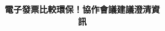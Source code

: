 ---
id: "34"
lang: zh-tw
publish: "TRUE"
description: 「在『電子發票實施作業要點』 加入規範，禁止它用或可選擇的印出商品優惠」連署案
selected: "FALSE"
blog_selected: "FALSE"
thumbnail: https://cm.pdis.tw/images/post/1vGHl3dzeJJFhICEf16plQrgVtmTmRG7o.jpg
title: |
  電子發票比較環保！協作會議建議澄清資訊
introduction:
  content: >-
    2018 年 5 月 25 日，PDIS 小組在財政部資訊中心召開第三十四次協作會議，討論能否立法禁止在開立發票時禁止商家額外印出優惠券。網友
    Shuntsung Chang 在 Join
    平台上提案「在『電子發票實施作業要點』加入規範，禁止它用或可選擇的印出商品優惠」，希望能在「電子發票實施作業要點中」加入禁止或可選擇列印出商品有惠券，以避免部分不肖業者將商品優惠隨同發票一起印出，使電子發票在本來預期有的環保效果上大打折扣。

    經過協作會議討論及釐清現況後，與會者發現電子發票的推行結果已經比過往傳統發票的方式更環保，也不會出現熱碳帶的問題，而這個結果也應該由環保署、紙廠與業者持續澄清，讓大家有更明確的認知與共識。

    這些意見經過彙整之後，由政委唐鳳帶到政務會議上，向院長以及相關部會首長報告，供後續政策規劃參考；會議的心智圖與逐字記錄也都將在網路上釋出。讓後續討論這個議題的人奠下更完整的基礎。
  image: https://cm.pdis.tw/images/post/1ODai1Cv6cKJFFCcsJLdITzGToF4_6ZKG.jpg
color: red
join:
  type: 提
  title: 在[電子發票實施作業要點] 加入規範，禁止它用或可選擇的印出商品優惠
  link: https://join.gov.tw/idea/detail/22f9d6ad-0d48-4c19-99f7-1f0f4dba8830
  image: https://cm.pdis.tw/images/post/10Ow-AiBDycpTw8DP-7M25mr8B6qNYhba.jpg
layout: post
departments:
  - 財政部
tags:
  - 消費
  - 數位服務
embed:
  agenda_book:
    links:
      - https://issuu.com/pdis.tw/docs/________________________________________
  mind_map:
    links:
      - https://miro.com/app/live-embed/o9J_kz0WAU0=/?moveToViewport=-1982,-615,4166,1787&embedAutoplay=true
  transcript:
    links:
      - https://sayit.pdis.nat.gov.tw/2018-05-25-%E9%96%8B%E6%94%BE%E6%94%BF%E5%BA%9C%E8%81%AF%E7%B5%A1%E4%BA%BA%E7%AC%AC%E4%B8%89%E5%8D%81%E5%9B%9B%E6%AC%A1%E5%8D%94%E4%BD%9C%E6%9C%83%E8%AD%B0
pictures:
  - https://cm.pdis.tw/images/post/1vNsY44fbnx-b5q02k8EtbMR58QFTTt5Z.jpg
blogs:
  - https://pdis.nat.gov.tw/zh-TW/blog/%E9%9B%BB%E5%AD%90%E7%99%BC%E7%A5%A8%E6%AF%94%E8%BC%83%E7%92%B0%E4%BF%9D-%E5%8D%94%E4%BD%9C%E6%9C%83%E8%AD%B0%E5%BB%BA%E8%AD%B0%E6%BE%84%E6%B8%85%E8%B3%87%E8%A8%8A/
---